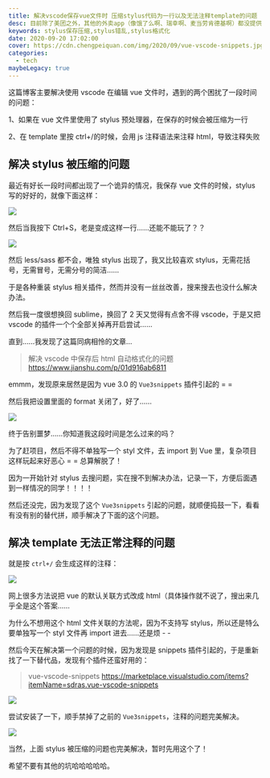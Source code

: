 ```yaml
---
title: 解决vscode保存vue文件时 压缩stylus代码为一行以及无法注释template的问题
desc: 目前除了美团之外，其他的外卖app（像饿了么啊、瑞幸啊、麦当劳肯德基啊）都没提供自动计算账单的功能，自己每次拉excel算的蛋疼，所以写了这个，无需纠结红包、抵扣券等乱七八糟的减免，会自动计算折扣比例来得到最终账单。
keywords: stylus保存压缩,stylus错乱,stylus格式化
date: 2020-09-20 17:02:00
cover: https://cdn.chengpeiquan.com/img/2020/09/vue-vscode-snippets.jpg?x-oss-process=image/interlace,1
categories:
  - tech
maybeLegacy: true
---
```


这篇博客主要解决使用 vscode 在编辑 vue 文件时，遇到的两个困扰了一段时间的问题：

1、如果在 vue 文件里使用了 stylus 预处理器，在保存的时候会被压缩为一行

2、在 template 里按 ctrl+/的时候，会用 js 注释语法来注释 html，导致注释失败

## 解决 stylus 被压缩的问题

最近有好长一段时间都出现了一个诡异的情况，我保存 vue 文件的时候，stylus 写的好好的，就像下面这样：

![](https://cdn.chengpeiquan.com/img/2020/09/4.jpg?x-oss-process=image/interlace,1)

然后当我按下 Ctrl+S，老是变成这样一行……还能不能玩了？？

![](https://cdn.chengpeiquan.com/img/2020/09/3-1.jpg?x-oss-process=image/interlace,1)

然后 less/sass 都不会，唯独 stylus 出现了，我又比较喜欢 stylus，无需花括号，无需冒号，无需分号的简洁……

于是各种重装 stylus 相关插件，然而并没有一丝丝改善，搜来搜去也没什么解决办法。

然后我一度很想换回 sublime，换回了 2 天又觉得有点舍不得 vscode，于是又把 vscode 的插件一个个全部关掉再开启尝试……

直到……我发现了这篇同病相怜的文章…

> 解决 vscode 中保存后 html 自动格式化的问题
> https://www.jianshu.com/p/01d916ab6811

emmm，发现原来居然是因为 vue 3.0 的 `Vue3snippets` 插件引起的 = =

然后我把设置里面的 format 关闭了，好了……

![](https://cdn.chengpeiquan.com/img/2020/09/2-1.jpg?x-oss-process=image/interlace,1)

终于告别噩梦……你知道我这段时间是怎么过来的吗？

为了赶项目，然后不得不单独写一个 styl 文件，去 import 到 Vue 里，复杂项目这样玩起来好恶心 = = 总算解脱了！

因为一开始针对 stylus 去搜问题，实在搜不到解决办法，记录一下，方便后面遇到一样情况的同学！！！！

然后还没完，因为发现了这个 `Vue3snippets` 引起的问题，就顺便捣鼓一下，看看有没有别的替代拼，顺手解决了下面的这个问题。

## 解决 template 无法正常注释的问题

就是按 `ctrl+/` 会生成这样的注释：

![](https://cdn.chengpeiquan.com/img/2020/09/5.jpg?x-oss-process=image/interlace,1)

网上很多方法说把 vue 的默认关联方式改成 html（具体操作就不说了，搜出来几乎全是这个答案……

为什么不想用这个 html 文件关联的方法呢，因为不支持写 stylus，所以还是特么要单独写一个 styl 文件再 import 进去……还是烦 - -

然后今天在解决第一个问题的时候，因为发现是 snippets 插件引起的，于是重新找了一下替代品，发现有个插件还蛮好用的：

> vue-vscode-snippets
> https://marketplace.visualstudio.com/items?itemName=sdras.vue-vscode-snippets

![](https://cdn.chengpeiquan.com/img/2020/09/7.jpg?x-oss-process=image/interlace,1)

尝试安装了一下，顺手禁掉了之前的 `Vue3snippets`，注释的问题完美解决。

![](https://cdn.chengpeiquan.com/img/2020/09/6.jpg?x-oss-process=image/interlace,1)

当然，上面 stylus 被压缩的问题也完美解决，暂时先用这个了！

希望不要有其他的坑哈哈哈哈哈。
